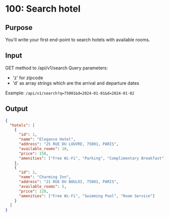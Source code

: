 # 100: Search hotel

## Purpose
You'll write your first end-point to search hotels with available rooms.

## Input
GET method to /api/v1/search
Query parameters:
- 'z' for zipcode
- 'd' as array strings which are the arrival and departure dates

Example: `/api/v1/search?q=75001&d=2024-01-01&d=2024-01-02`

## Output
```json
{
  "hotels": [
    {
      "id": 1,
      "name": "Elegance Hotel",
      "address": "25 RUE DU LOUVRE, 75001, PARIS",
      "available_rooms": 10,
      "price": 150,
      "amenities": ["Free Wi-Fi", "Parking", "Complimentary Breakfast"]
    },
    {
      "id": 2,
      "name": "Charming Inn",
      "address": "21 RUE DU BOULOI, 75001, PARIS",
      "available_rooms": 5,
      "price": 120,
      "amenities": ["Free Wi-Fi", "Swimming Pool", "Room Service"]
    }
  ]
}
```
